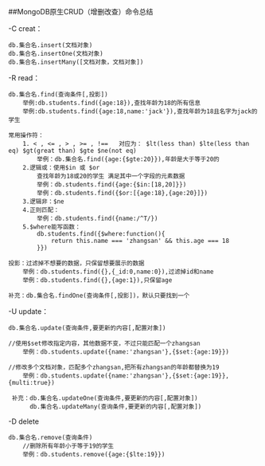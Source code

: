 ##MongoDB原生CRUD（增删改查）命令总结

-C creat：

    db.集合名.insert(文档对象)
    db.集合名.insertOne(文档对象)
    db.集合名.insertMany([文档对象，文档对象])

-R read：

    db.集合名.find(查询条件[,投影])
        举例:db.students.find({age:18}),查找年龄为18的所有信息
        举例:db.students.find({age:18,name:'jack'}),查找年龄为18且名字为jack的学生
        
    常用操作符：
        1. < , <= , > , >= , !==   对应为： $lt(less than) $lte(less than eq) $gt(great than) $gte $ne(not eq)     
            举例：db.集合名.find({age:{$gte:20}}),年龄是大于等于20的
        2.逻辑或：使用$in 或 $or
            查找年龄为18或20的学生 满足其中一个字段的元素数据
            举例：db.students.find({age:{$in:[18,20]}}) 
            举例：db.students.find({$or:[{age:18},{age:20}]}) 
        3.逻辑非：$ne
        4.正则匹配：
            举例：db.students.find({name:/^T/})
        5.$where能写函数：
            db.students.find({$where:function(){
                return this.name === 'zhangsan' && this.age === 18
            }})
                
    投影：过滤掉不想要的数据，只保留想要展示的数据
        举例：db.students.find({},{_id:0,name:0}),过滤掉id和name
        举例：db.students.find({},{age:1}),只保留age
        
    补充：db.集合名.findOne(查询条件[,投影])，默认只要找到一个

-U update：

    db.集合名.update(查询条件,要更新的内容[,配置对象])
            
    //使用$set修改指定内容，其他数据不变，不过只能匹配一个zhangsan
        举例：db.students.update({name:'zhangsan'},{$set:{age:19}})
        
    //修改多个文档对象，匹配多个zhangsan,把所有zhangsan的年龄都替换为19
        举例：db.students.update({name:'zhangsan'},{$set:{age:19}},{multi:true})
        
     补充：db.集合名.updateOne(查询条件,要更新的内容[,配置对象])
          db.集合名.updateMany(查询条件,要更新的内容[,配置对象])

-D delete

    db.集合名.remove(查询条件)
        //删除所有年龄小于等于19的学生
        举例：db.students.remove({age:{$lte:19}})





